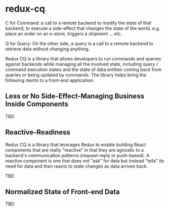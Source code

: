 # redux-cq

C for Command: a call to a remote backend to modify the state of that backend, to execute a side-effect that changes the state of the world, e.g. place an order on an e-store, triggers a shipment ... etc.

Q for Query: On the other side, a query is a call to a remote backend to retrieve data without changing anything.

Redux CQ is a library that allows developers to run commands and queries against backends while managing all the involved state, including query / command execution states and the state of data entities coming back from queries or being updated by commands. The library helps bring the following merits to a front-end application:

## Less or No Side-Effect-Managing Business Inside Components
TBD

## Reactive-Readiness
Redux CQ is a library that leverages Redux to enable building React components that are really "reactive" in that they are agnostic to a backend's communication patterns (request-reply or push-based). A reactive component is one that does not "ask" for data but instead "tells" its need for data and then reacts to state changes as data arrives back.

TBD

## Normalized State of Front-end Data
TBD




